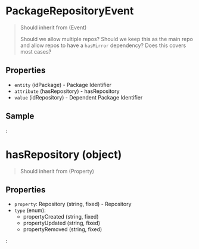 # PackageRepositoryEvent

> Should inherit from (Event)
>
> [Relation]: `Package.hasRepository` (Repository)
>
> Should we allow multiple repos? Should we keep this as the main repo and allow repos to have a `hasMirror` dependency? Does this covers most cases?

## Properties

 - `entity` (idPackage) - Package Identifier
 - `attribute` (hasRepository) - hasRepository
 - `value` (idRepository) - Dependent Package Identifier

## Sample

:[](samples/PackageRepositoryEvent.md)

# hasRepository (object)

> Should inherit from (Property)

## Properties

- `property`: Repository (string, fixed) - Repository
- `type` (enum):
  - propertyCreated (string, fixed)
  - propertyUpdated (string, fixed)
  - propertyRemoved (string, fixed)

:[](events.md)
